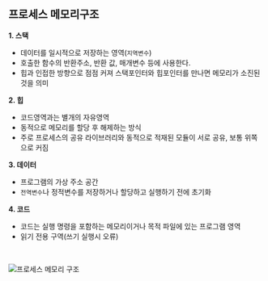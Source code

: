 ## 프로세스 메모리구조

**1. 스택** 
- 데이터를 일시적으로 저장하는 영역(`지역변수`)
- 호출한 함수의 반환주소, 반환 값, 매개변수 등에 사용한다.
- 힙과 인접한 방향으로 점점 커져 스택포인터와 힙포인터를 만나면 메모리가 소진된것을 의미


**2. 힙**
- 코드영역과는 별개의 자유영역
- 동적으로 메모리를 할당 후 해제하는 방식
- 주로 프로세스의 공유 라이브러리와 동적으로 적재된 모듈이 서로 공유, 보통 위쪽으로 커짐


**3. 데이터**
- 프로그램의 가상 주소 공간
- `전역변수`나 정적변수를 저장하거나 할당하고 실행하기 전에 초기화

**4. 코드**
- 코드는 실행 명령을 포함하는 메모리이거나 목적 파일에 있는 프로그램 영역
- 읽기 전용 구역(쓰기 실행시 오류)

<br>

![프로세스 메모리 구조](https://rookieboxsite.files.wordpress.com/2017/10/c_memmap_exam_vs.png?w=648)





